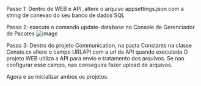 Passo 1:
Dentro de WEB e API, altere o arquivo appsettings.json com a string de conexao do seu banco de dados SQL

Passo 2:
execute o comando update-database no Console de Gerenciador de Pacotes
![image](https://github.com/dkraide/GerenciadorArquivo/assets/43674712/0f513ac5-3b81-40dc-ac99-fdd3a3aac07e)

Passo 3:
Dentro do projeto Communication, na pasta Constants na classe Consts.cs altere o campo URLAPI com a url da API quando executada
O projeto WEB utiliza a API para envio e tratamento dos arquivos. Se nao configurar esse campo, nao conseguira fazer upload de arquivos.

Agora e so inicializar ambos os projetos.

